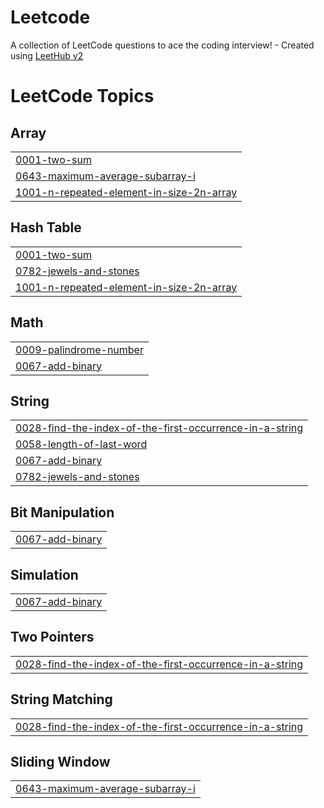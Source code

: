 # Leetcode
A collection of LeetCode questions to ace the coding interview! - Created using [LeetHub v2](https://github.com/arunbhardwaj/LeetHub-2.0)

<!---LeetCode Topics Start-->
# LeetCode Topics
## Array
|  |
| ------- |
| [0001-two-sum](https://github.com/amith-suresh/Leetcode/tree/master/0001-two-sum) |
| [0643-maximum-average-subarray-i](https://github.com/amith-suresh/Leetcode/tree/master/0643-maximum-average-subarray-i) |
| [1001-n-repeated-element-in-size-2n-array](https://github.com/amith-suresh/Leetcode/tree/master/1001-n-repeated-element-in-size-2n-array) |
## Hash Table
|  |
| ------- |
| [0001-two-sum](https://github.com/amith-suresh/Leetcode/tree/master/0001-two-sum) |
| [0782-jewels-and-stones](https://github.com/amith-suresh/Leetcode/tree/master/0782-jewels-and-stones) |
| [1001-n-repeated-element-in-size-2n-array](https://github.com/amith-suresh/Leetcode/tree/master/1001-n-repeated-element-in-size-2n-array) |
## Math
|  |
| ------- |
| [0009-palindrome-number](https://github.com/amith-suresh/Leetcode/tree/master/0009-palindrome-number) |
| [0067-add-binary](https://github.com/amith-suresh/Leetcode/tree/master/0067-add-binary) |
## String
|  |
| ------- |
| [0028-find-the-index-of-the-first-occurrence-in-a-string](https://github.com/amith-suresh/Leetcode/tree/master/0028-find-the-index-of-the-first-occurrence-in-a-string) |
| [0058-length-of-last-word](https://github.com/amith-suresh/Leetcode/tree/master/0058-length-of-last-word) |
| [0067-add-binary](https://github.com/amith-suresh/Leetcode/tree/master/0067-add-binary) |
| [0782-jewels-and-stones](https://github.com/amith-suresh/Leetcode/tree/master/0782-jewels-and-stones) |
## Bit Manipulation
|  |
| ------- |
| [0067-add-binary](https://github.com/amith-suresh/Leetcode/tree/master/0067-add-binary) |
## Simulation
|  |
| ------- |
| [0067-add-binary](https://github.com/amith-suresh/Leetcode/tree/master/0067-add-binary) |
## Two Pointers
|  |
| ------- |
| [0028-find-the-index-of-the-first-occurrence-in-a-string](https://github.com/amith-suresh/Leetcode/tree/master/0028-find-the-index-of-the-first-occurrence-in-a-string) |
## String Matching
|  |
| ------- |
| [0028-find-the-index-of-the-first-occurrence-in-a-string](https://github.com/amith-suresh/Leetcode/tree/master/0028-find-the-index-of-the-first-occurrence-in-a-string) |
## Sliding Window
|  |
| ------- |
| [0643-maximum-average-subarray-i](https://github.com/amith-suresh/Leetcode/tree/master/0643-maximum-average-subarray-i) |
<!---LeetCode Topics End-->